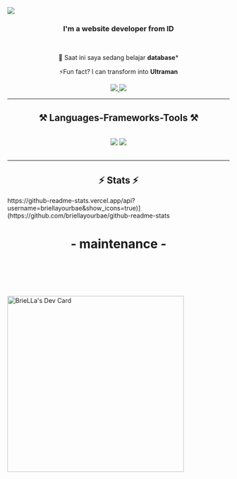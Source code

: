 [![](https://visitcount.itsvg.in/api?id=Briellayourbae&label=Profile%20Views&color=11&pretty=true)](https://visitcount.itsvg.in)
<h3 align="center">I'm a website developer from ID</h3>

<br/>

<div align="center">
 
 🔭 Saat ini saya sedang belajar **database***

⚡Fun fact? I can transform into **Ultraman**

 </div>
 
<div align="center"> 
  <a href="mailto:Briellayb@gmail.com">
    <img src="https://img.shields.io/badge/Gmail-333333?style=for-the-badge&logo=gmail&logoColor=red" />
  </a>
  <a href="https://faqihfaqih.my.id/" target="_blank">
     <img src="https://img.shields.io/badge/BrieLLa.YB-333333?style=for-the-badge&logo=Github&logoColor=red" target="_blank" />
  </a>
</div>

 <hr/>
 
<h2 align="center">⚒️ Languages-Frameworks-Tools ⚒️</h2>
<br/>
<div align="center">
    <img src="https://skillicons.dev/icons?i=html,css,javascript,java" />
    <img src="https://skillicons.dev/icons?i=tailwind,bootstrap,mysql,github,git,vscode" /><br>
</div>

<br/>
<hr/>

<h2 align="center">⚡ Stats ⚡</h2>
https://github-readme-stats.vercel.app/api?username=briellayourbae&show_icons=true)](https://github.com/briellayourbae/github-readme-stats
<h1 align="center">- maintenance -</h1>

<br/><br/>
<br/>

<br/>
<a href="https://app.daily.dev/briella"><img src="https://api.daily.dev/devcards/0156cfc9046c4ccfaecb45fd5b0f48ba.png?r=9rt" width="400" alt="BrieLLa's Dev Card"/></a>

